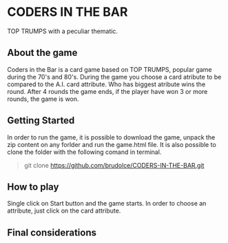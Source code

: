 # CODERS IN THE BAR
TOP TRUMPS with a peculiar thematic.

## About the game
Coders in the Bar is a card game based on TOP TRUMPS, popular game during the 70's and 80's.
During the game you choose a card atribute to be compared to the A.I. card attribute. Who has biggest atribute wins the round. After 4 rounds the game ends, if the player have won 3 or more rounds, the game is won.

## Getting Started
In order to run the game, it is possible to download the game, unpack the zip content on any forlder and run the game.html file. It is also possible to clone the folder with the following comand in terminal.

> git clone https://github.com/brudolce/CODERS-IN-THE-BAR.git

## How to play
Single click on Start button and the game starts. In order to choose an attribute, just click on the card attribute.

## Final considerations


